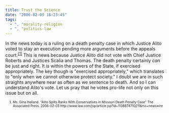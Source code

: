 ```yaml
---
title: Trust the Science
date: "2006-02-03 16:23:45"
tags:
  - ", "morality-religion
  - ", "politics-law
---
```


<p>In the news today is a ruling on a death penalty case in which Justice Alito voted to stay an execution pending more arguments before the appeals court.<sup><a href="http://www.law.com/jsp/article.jsp?id=1138874710211&amp;rss=newswire" title="Alito Splits Ranks With Conservatives in Missouri Death Penalty Case">{1]</a></sup> This is news because Justice Alito did not vote with Chief Justice Roberts and Justices Scalia and Thomas. The death penalty certainly <em>can</em> be just and right. It <em>is</em> within the powers of the State, if exercised appropriately.  The key though is "exercised appropriately," which translates to "only when we cannot otherwise protect society." I doubt we are in such straights anywhere near as often as we sentence to death.  And so I can understand Alito's vote.  Let us pray that he votes pro-life not only on this issue but on all.</p>  <ol><font size="-2"><li><font size="-2">Ms. Gina Holland. "Alito Splits Ranks With Conservatives in Missouri Death Penalty Case" The Associated Press.  2006-02-03 http://www.law.com/jsp/article.jsp?id=1138874710211&amp;rss=newswire </font></li></font></ol>

